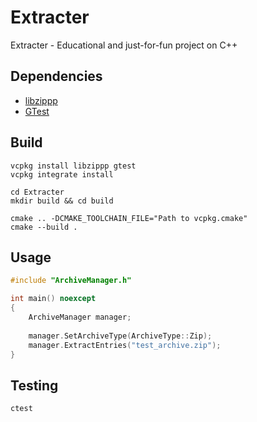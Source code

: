 # Extracter
Extracter - Educational and just-for-fun project on С++

## Dependencies
* [libzippp](https://github.com/ctabin/libzippp)
* [GTest](https://github.com/google/googletest)

## Build
```shell
vcpkg install libzippp gtest
vcpkg integrate install

cd Extracter
mkdir build && cd build

cmake .. -DCMAKE_TOOLCHAIN_FILE="Path to vcpkg.cmake"
cmake --build .
```

## Usage 
```cpp
#include "ArchiveManager.h"

int main() noexcept
{
	ArchiveManager manager;
	
	manager.SetArchiveType(ArchiveType::Zip);
	manager.ExtractEntries("test_archive.zip");
}
```

## Testing
```shell
ctest
```
